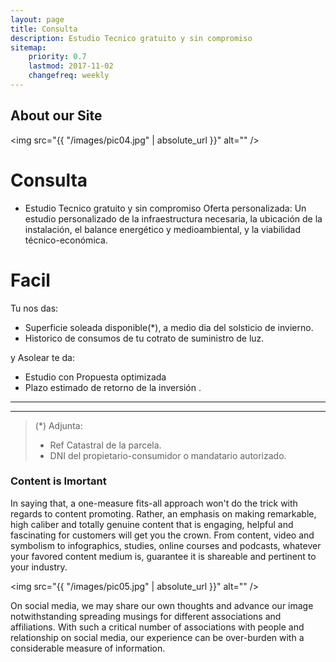 ```yaml
---
layout: page
title: Consulta
description: Estudio Tecnico gratuito y sin compromiso
sitemap:
    priority: 0.7
    lastmod: 2017-11-02
    changefreq: weekly
---
```

## About our Site

<span class="image left"><img src="{{ "/images/pic04.jpg" | absolute_url }}" alt="" /></span>


Consulta
===

* Estudio Tecnico gratuito y sin compromiso
Oferta personalizada: Un estudio personalizado de la infraestructura necesaria, la ubicación de la instalación, el balance energético y medioambiental, y la viabilidad técnico-económica.


Facil 
===

Tu nos das:

*    Superficie soleada disponible(*), a medio dia del solsticio de invierno.
*    Historico de consumos de tu cotrato de suministro de luz.




y Asolear te da:

*    Estudio con Propuesta optimizada
*    Plazo estimado de retorno de la inversión .

----

----


> (*) Adjunta:
> - Ref Catastral de la parcela.
> - DNI del propietario-consumidor o mandatario autorizado.




### Content is Imortant
<div class="box">
  <p>
  In saying that, a one-measure fits-all approach won't do the trick with regards to content promoting. Rather, an emphasis on making remarkable, high caliber and totally genuine content that is engaging, helpful and fascinating for customers will get you the crown. From content, video and symbolism to infographics, studies, online courses and podcasts, whatever your favored content medium is, guarantee it is shareable and pertinent to your industry.
  </p>
</div>

<span class="image left"><img src="{{ "/images/pic05.jpg" | absolute_url }}" alt="" /></span>

On social media, we may share our own thoughts and advance our image notwithstanding spreading musings for different associations and affiliations. With such a critical number of associations with people and relationship on social media, our experience can be over-burden with a considerable measure of information.
